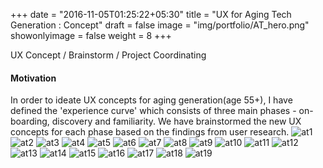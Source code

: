 +++
date = "2016-11-05T01:25:22+05:30"
title = "UX for Aging Tech Generation : Concept"
draft = false
image = "img/portfolio/AT_hero.png"
showonlyimage = false
weight = 8
+++

UX Concept / Brainstorm / Project Coordinating
<!--more-->

#### Motivation
In order to ideate UX concepts for aging generation(age 55+), I have defined the 'experience curve' which consists of three main phases - on-boarding, discovery and familiarity. We have brainstormed the new UX concepts for each phase based on the findings from user research.
![at1][1]
![at2][2]
![at3][3]
![at4][4]
![at5][5]
![at6][6]
![at7][7]
![at8][8]
![at9][9]
![at10][10]
![at11][11]
![at12][12]
![at13][13]
![at14][14]
![at15][15]
![at16][16]
![at17][17]
![at18][18]
![at19][19]

[1]: /img/portfolio/AT1.jpg
[2]: /img/portfolio/AT2.jpg
[3]: /img/portfolio/AT3.jpg
[4]: /img/portfolio/AT4.jpg
[5]: /img/portfolio/AT5.jpg
[6]: /img/portfolio/AT6.jpg
[7]: /img/portfolio/AT7.jpg
[8]: /img/portfolio/AT8.jpg
[9]: /img/portfolio/AT9.jpg
[10]: /img/portfolio/AT10.jpg
[11]: /img/portfolio/AT11.jpg
[12]: /img/portfolio/AT12.jpg
[13]: /img/portfolio/AT13.jpg
[14]: /img/portfolio/AT14.jpg
[15]: /img/portfolio/AT15.jpg
[16]: /img/portfolio/AT16.jpg
[17]: /img/portfolio/AT17.jpg
[18]: /img/portfolio/AT18.jpg
[19]: /img/portfolio/AT19.jpg


